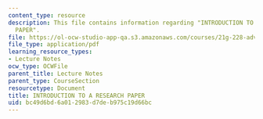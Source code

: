 ```yaml
---
content_type: resource
description: This file contains information regarding "INTRODUCTION TO A RESEARCH
  PAPER".
file: https://ol-ocw-studio-app-qa.s3.amazonaws.com/courses/21g-228-advanced-workshop-in-writing-for-social-sciences-and-architecture-els-spring-2007/bc49d6bd6a012983d7deb975c19d66bc_MIT21G.228S07_research_tab.pdf
file_type: application/pdf
learning_resource_types:
- Lecture Notes
ocw_type: OCWFile
parent_title: Lecture Notes
parent_type: CourseSection
resourcetype: Document
title: INTRODUCTION TO A RESEARCH PAPER
uid: bc49d6bd-6a01-2983-d7de-b975c19d66bc
---
```

